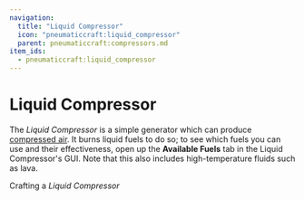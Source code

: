 ```yaml
---
navigation:
  title: "Liquid Compressor"
  icon: "pneumaticcraft:liquid_compressor"
  parent: pneumaticcraft:compressors.md
item_ids:
  - pneumaticcraft:liquid_compressor
---
```


# Liquid Compressor

The *Liquid Compressor* is a simple generator which can produce [compressed air](../base_concepts/pressure.md). It burns liquid fuels to do so; to see which fuels you can use and their effectiveness, open up the **Available Fuels** tab in the Liquid Compressor's GUI. Note that this also includes high-temperature fluids such as lava.

Crafting a *Liquid Compressor*

<Recipe id="pneumaticcraft:liquid_compressor" />

